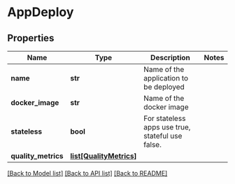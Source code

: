 # AppDeploy

## Properties
Name | Type | Description | Notes
------------ | ------------- | ------------- | -------------
**name** | **str** | Name of the application to be deployed | 
**docker_image** | **str** | Name of the docker image | 
**stateless** | **bool** | For stateless apps use true, stateful use false. | 
**quality_metrics** | [**list[QualityMetrics]**](QualityMetrics.md) |  | 

[[Back to Model list]](../README.md#documentation-for-models) [[Back to API list]](../README.md#documentation-for-api-endpoints) [[Back to README]](../README.md)


